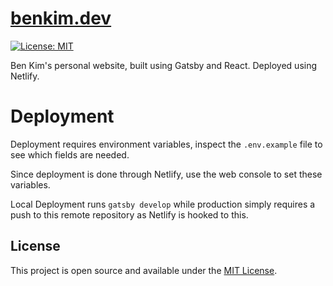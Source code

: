 # [benkim.dev](https://www.benkim.dev)
[![License: MIT](https://img.shields.io/badge/License-MIT-blue.svg)](https://opensource.org/licenses/MIT)

Ben Kim's personal website, built using Gatsby and React. Deployed using Netlify.

# Deployment

Deployment requires environment variables, inspect the `.env.example` file to see which fields are needed.

Since deployment is done through Netlify, use the web console to set these variables.

Local Deployment runs `gatsby develop` while production simply requires a push to this remote repository as Netlify is
hooked to this.

## License
This project is open source and available under the [MIT License](LICENSE).
